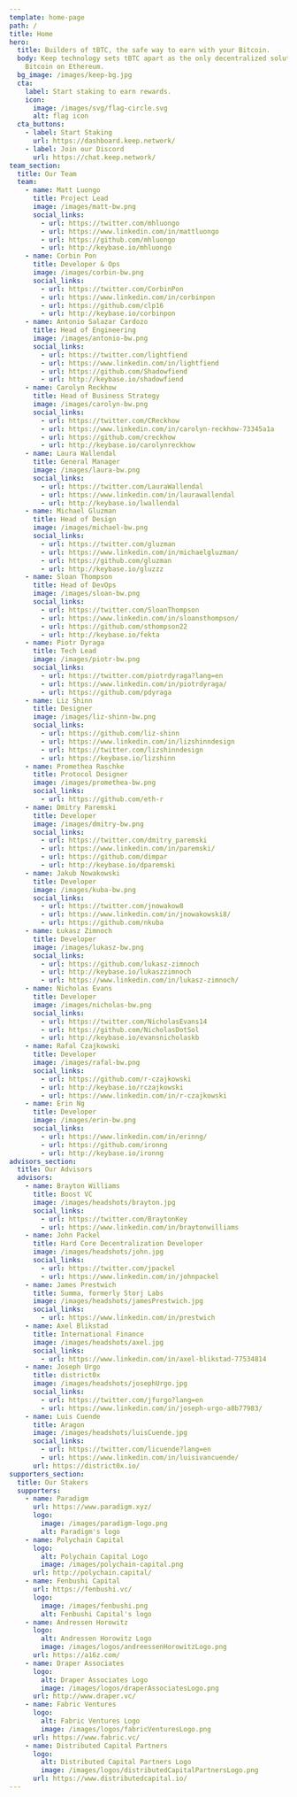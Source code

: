 ```yaml
---
template: home-page
path: /
title: Home
hero:
  title: Builders of tBTC, the safe way to earn with your Bitcoin.
  body: Keep technology sets tBTC apart as the only decentralized solution for
    Bitcoin on Ethereum.
  bg_image: /images/keep-bg.jpg
  cta:
    label: Start staking to earn rewards.
    icon:
      image: /images/svg/flag-circle.svg
      alt: flag icon
  cta_buttons:
    - label: Start Staking
      url: https://dashboard.keep.network/
    - label: Join our Discord
      url: https://chat.keep.network/
team_section:
  title: Our Team
  team:
    - name: Matt Luongo
      title: Project Lead
      image: /images/matt-bw.png
      social_links:
        - url: https://twitter.com/mhluongo
        - url: https://www.linkedin.com/in/mattluongo
        - url: https://github.com/mhluongo
        - url: http://keybase.io/mhluongo
    - name: Corbin Pon
      title: Developer & Ops
      image: /images/corbin-bw.png
      social_links:
        - url: https://twitter.com/CorbinPon
        - url: https://www.linkedin.com/in/corbinpon
        - url: https://github.com/clp16
        - url: http://keybase.io/corbinpon
    - name: Antonio Salazar Cardozo
      title: Head of Engineering
      image: /images/antonio-bw.png
      social_links:
        - url: https://twitter.com/lightfiend
        - url: https://www.linkedin.com/in/lightfiend
        - url: https://github.com/Shadowfiend
        - url: http://keybase.io/shadowfiend
    - name: Carolyn Reckhow
      title: Head of Business Strategy
      image: /images/carolyn-bw.png
      social_links:
        - url: https://twitter.com/CReckhow
        - url: https://www.linkedin.com/in/carolyn-reckhow-73345a1a
        - url: https://github.com/creckhow
        - url: http://keybase.io/carolynreckhow
    - name: Laura Wallendal
      title: General Manager
      image: /images/laura-bw.png
      social_links:
        - url: https://twitter.com/LauraWallendal
        - url: https://www.linkedin.com/in/laurawallendal
        - url: http://keybase.io/lwallendal
    - name: Michael Gluzman
      title: Head of Design
      image: /images/michael-bw.png
      social_links:
        - url: https://twitter.com/gluzman
        - url: https://www.linkedin.com/in/michaelgluzman/
        - url: https://github.com/gluzman
        - url: http://keybase.io/gluzzz
    - name: Sloan Thompson
      title: Head of DevOps
      image: /images/sloan-bw.png
      social_links:
        - url: https://twitter.com/SloanThompson
        - url: https://www.linkedin.com/in/sloansthompson/
        - url: https://github.com/sthompson22
        - url: http://keybase.io/fekta
    - name: Piotr Dyraga
      title: Tech Lead
      image: /images/piotr-bw.png
      social_links:
        - url: https://twitter.com/piotrdyraga?lang=en
        - url: https://www.linkedin.com/in/piotrdyraga/
        - url: https://github.com/pdyraga
    - name: Liz Shinn
      title: Designer
      image: /images/liz-shinn-bw.png
      social_links:
        - url: https://github.com/liz-shinn
        - url: https://www.linkedin.com/in/lizshinndesign
        - url: https://twitter.com/lizshinndesign
        - url: https://keybase.io/lizshinn
    - name: Promethea Raschke
      title: Protocol Designer
      image: /images/promethea-bw.png
      social_links:
        - url: https://github.com/eth-r
    - name: Dmitry Paremski
      title: Developer
      image: /images/dmitry-bw.png
      social_links:
        - url: https://twitter.com/dmitry_paremski
        - url: https://www.linkedin.com/in/paremski/
        - url: https://github.com/dimpar
        - url: http://keybase.io/dparemski
    - name: Jakub Nowakowski
      title: Developer
      image: /images/kuba-bw.png
      social_links:
        - url: https://twitter.com/jnowakow8
        - url: https://www.linkedin.com/in/jnowakowski8/
        - url: https://github.com/nkuba
    - name: Łukasz Zimnoch
      title: Developer
      image: /images/lukasz-bw.png
      social_links:
        - url: https://github.com/lukasz-zimnoch
        - url: http://keybase.io/lukaszzimnoch
        - url: https://www.linkedin.com/in/lukasz-zimnoch/
    - name: Nicholas Evans
      title: Developer
      image: /images/nicholas-bw.png
      social_links:
        - url: https://twitter.com/NicholasEvans14
        - url: https://github.com/NicholasDotSol
        - url: http://keybase.io/evansnicholaskb
    - name: Rafal Czajkowski
      title: Developer
      image: /images/rafal-bw.png
      social_links:
        - url: https://github.com/r-czajkowski
        - url: http://keybase.io/rczajkowski
        - url: https://www.linkedin.com/in/r-czajkowski
    - name: Erin Ng
      title: Developer
      image: /images/erin-bw.png
      social_links:
        - url: https://www.linkedin.com/in/erinng/
        - url: https://github.com/ironng
        - url: http://keybase.io/ironng
advisors_section:
  title: Our Advisors
  advisors:
    - name: Brayton Williams
      title: Boost VC
      image: /images/headshots/brayton.jpg
      social_links:
        - url: https://twitter.com/BraytonKey
        - url: https://www.linkedin.com/in/braytonwilliams
    - name: John Packel
      title: Hard Core Decentralization Developer
      image: /images/headshots/john.jpg
      social_links:
        - url: https://twitter.com/jpackel
        - url: https://www.linkedin.com/in/johnpackel
    - name: James Prestwich
      title: Summa, formerly Storj Labs
      image: /images/headshots/jamesPrestwich.jpg
      social_links:
        - url: https://www.linkedin.com/in/prestwich
    - name: Axel Blikstad
      title: International Finance
      image: /images/headshots/axel.jpg
      social_links:
        - url: https://www.linkedin.com/in/axel-blikstad-77534814
    - name: Joseph Urgo
      title: district0x
      image: /images/headshots/josephUrgo.jpg
      social_links:
        - url: https://twitter.com/jfurgo?lang=en
        - url: https://www.linkedin.com/in/joseph-urgo-a8b77983/
    - name: Luis Cuende
      title: Aragon
      image: /images/headshots/luisCuende.jpg
      social_links:
        - url: https://twitter.com/licuende?lang=en
        - url: https://www.linkedin.com/in/luisivancuende/
      url: https://district0x.io/
supporters_section:
  title: Our Stakers
  supporters:
    - name: Paradigm
      url: https://www.paradigm.xyz/
      logo:
        image: /images/paradigm-logo.png
        alt: Paradigm's logo
    - name: Polychain Capital
      logo:
        alt: Polychain Capital Logo
        image: /images/polychain-capital.png
      url: http://polychain.capital/
    - name: Fenbushi Capital
      url: https://fenbushi.vc/
      logo:
        image: /images/fenbushi.png
        alt: Fenbushi Capital's logo
    - name: Andressen Horowitz
      logo:
        alt: Andressen Horowitz Logo
        image: /images/logos/andreessenHorowitzLogo.png
      url: https://a16z.com/
    - name: Draper Associates
      logo:
        alt: Draper Associates Logo
        image: /images/logos/draperAssociatesLogo.png
      url: http://www.draper.vc/
    - name: Fabric Ventures
      logo:
        alt: Fabric Ventures Logo
        image: /images/logos/fabricVenturesLogo.png
      url: https://www.fabric.vc/
    - name: Distributed Capital Partners
      logo:
        alt: Distributed Capital Partners Logo
        image: /images/logos/distributedCapitalPartnersLogo.png
      url: https://www.distributedcapital.io/
---
```

